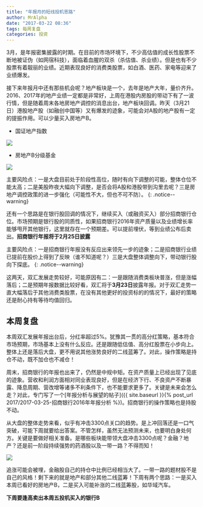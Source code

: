 ```yaml
---
title: "年报月的短线投机思路"
author: MrAlpha
date: "2017-03-22 08:36"
tags: 每周复盘
categories: 投资
---
```


3月，是年报密集披露的时期。在目前的市场环境下，不少高估值的成长性股票不断地被证伪（如网宿科技），面临着血腥的双杀（杀估值、杀业绩）。但是也有不少股票有着靓丽的业绩。近期表现良好的消费类股票，如白酒、医药、家电等迎来了业绩爆发。

接下来年报月中还有那些机会呢？地产板块是一个，去年是地产大年，量价齐升。2016、2017年的地产业绩一定都是非常好，上周在港股内房股的带动下有了一波行情，但是随着周末各地房地产调控的消息出台，地产板块回调。昨天（3月21日）港股地产股（如融创中国等）又有爆发的迹象，可能会对A股的地产股有一定的提振作用。可以少量买入房地产B。

- 国证地产指数

![](http://netimages.oss-cn-beijing.aliyuncs.com/2017-03-22_8-47-35.jpg)

- 房地产B分级基金

![](http://netimages.oss-cn-beijing.aliyuncs.com/2017-03-22_8-49-33.jpg)


主要风险点：一是大盘目前处于阶段性高位，随时有向下调整的可能，整体仓位不能太高；二是美股昨夜大幅向下调整，是否会将A股和港股带到沟里去呢？三是房地产调控政策的进一步强化（可能性不大，但也不可不防）。
{: .notice--warning}

还有一个思路是在银行股回调的情况下，继续买入（或融资买入）部分招商银行仓位。市场预期是银行股的同质性，如果招商银行2016年资产质量以及业绩增长率能够甩开其他银行，这里就存在一个预期差。可以提前埋伏，等到业绩公布后卖出。**招商银行年报将于2月25日披露**

主要风险点：一是招商银行年报没有反应出来领先一步的迹象；二是招商银行业绩已提前在股价上得到了反映（谁不知道呢？）三是大盘整体调整向下，带动银行股向下探底。
{: .notice--warning}

这两天，双汇发展走势较好，可能原因有二：一是跟随消费类板块普涨，但是涨幅落后；二是预期年报数据比较好看，双汇将于**3月23日**披露年报。对于双汇走势一直大幅落后于其他消费类股票，在没有其他更好的投资标的的情况下，最好的策略还是耐心持有等待均值回归。

## 本周复盘

本周双汇发展年报出台后，分红率超过5%。犹豫其一贯的高分红策略，基本符合市场预期，市场基本上没有什么反应。还是跟随低估值、高分红股票在小步向上。整体上还是落后大盘，更不用说其他涨势良好的二线蓝筹了。对此，操作策略是持仓不动，既不加仓也不减仓！

周末，招商银行的年报也出来了，仍然是中规中矩。在资产质量上已经出现了见底的迹象。营收和利润方面相对同业表现良好，但是在经济下行、不良资产不断暴露、降息周期、营改增等诸多不利条件下，也不能要求更多了。关键是未来会怎么走？对此，专门写了一个[年报分析与展望的帖子]({{ site.baseurl }}{% post_url 2017/2017-03-25-招商银行2016年年报分析 %})。招商银行的操作策略也是持股不动。

从大盘的整体走势来看，似乎有冲击3300点关口的趋势。是上冲回落还是一口气突破，可能下周就要给出答案。不管怎样，虽然无法预测未来，也要明白身处何方。关键是要做好相关准备。是哪些板块能带领大盘冲击3300点呢？金融？地产？还是前一阶段持续强势的药酒股以及一带一路？不得而知！

![](http://netimages.oss-cn-beijing.aliyuncs.com/2017-03-26_18-26-22.png)

追涨可能会被埋，金融股自己的持仓中比例已经相当大了。一带一路的题材股不是自己的风格！剩下来的就是地产和部分其他二线蓝筹！下周有两个思路：一是买入本周已看好的房地产B，二是买入可能补涨的二线蓝筹股，如华域汽车。

**下周要逢高卖出本周五投机买入的银行B**
